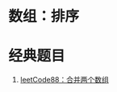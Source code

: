 # 数组：排序


# 经典题目

1. [leetCode88：合并两个数组](./problem/leetcode88%E5%90%88%E5%B9%B6%E4%B8%A4%E4%B8%AA%E6%9C%89%E5%BA%8F%E6%95%B0%E7%BB%84.md)